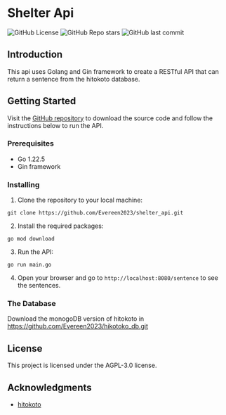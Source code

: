 # **Shelter Api**

![GitHub License](https://img.shields.io/github/license/Thenemophilists/shelter_api?style=flat-square)
![GitHub Repo stars](https://img.shields.io/github/stars/Thenemophilists/shelter_api?style=flat-square)
![GitHub last commit](https://img.shields.io/github/last-commit/Thenemophilists/shelter_api?style=flat-square)

## **Introduction**

This api uses Golang and Gin framework to create a RESTful API that can return a sentence from the hitokoto database. 

## **Getting Started**

Visit the [GitHub repository](https://github.com/Evereen2023/shelter_api) to download the source code and follow the instructions below to run the API.

### **Prerequisites**

- Go 1.22.5
- Gin framework

### **Installing**

1. Clone the repository to your local machine:

```
git clone https://github.com/Evereen2023/shelter_api.git
```

2. Install the required packages:

```
go mod download
```

3. Run the API:

```
go run main.go
```

4. Open your browser and go to `http://localhost:8080/sentence` to see the sentences.

### **The Database**
Download the monogoDB version of hitokoto in https://github.com/Evereen2023/hikotoko_db.git

## **License**

This project is licensed under the AGPL-3.0 license.

## **Acknowledgments**

- [hitokoto](https://hitokoto.cn/)
